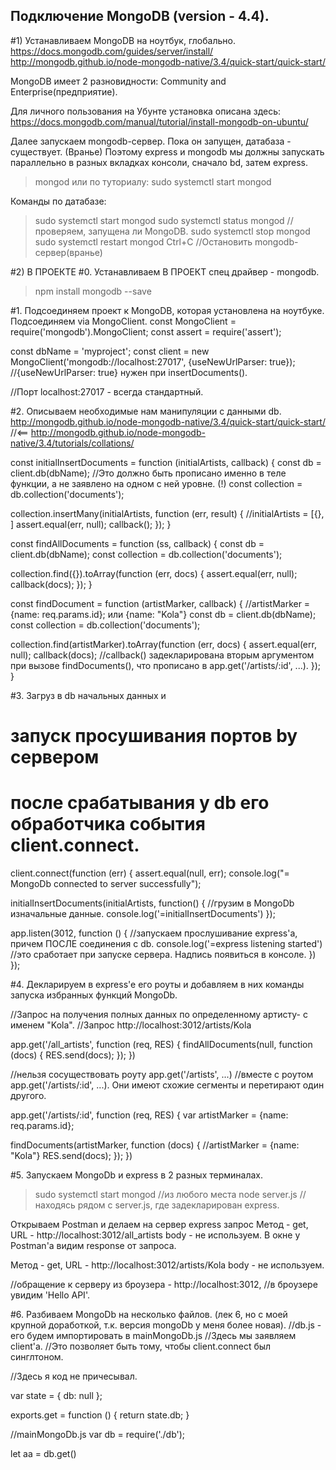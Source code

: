 ## Подключение MongoDB (version - 4.4).

#1) Устанавливаем MongoDB на ноутбук, глобально.
https://docs.mongodb.com/guides/server/install/
http://mongodb.github.io/node-mongodb-native/3.4/quick-start/quick-start/

MongoDB имеет 2 разновидности: Community and Enterprise(предприятие).

Для личного пользования на Убунте установка описана здесь:
  https://docs.mongodb.com/manual/tutorial/install-mongodb-on-ubuntu/

Далее запускаем mongodb-сервер. Пока он запущен, датабаза - существует. (Вранье)
Поэтому express и mongodb мы должны запускать параллельно в разных вкладках консоли,
сначало bd, затем express.

>mongod
или по туториалу:
>sudo systemctl start mongod

Команды по датабазе:
> sudo systemctl start mongod
> sudo systemctl status mongod       //проверяем, запущена ли MongoDB.
> sudo systemctl stop mongod
> sudo systemctl restart mongod
> Ctrl+C          //Остановить mongodb-сервер(вранье)



#2) В ПРОЕКТЕ
#0. Устанавливаем В ПРОЕКТ спец драйвер - mongodb.
>npm install mongodb --save


#1. Подсоединяем проект к MongoDB, которая установлена на ноутбуке. Подсоединяем via MongoClient.
const MongoClient = require('mongodb').MongoClient;
const assert = require('assert');

const dbName = 'myproject';
const client = new MongoClient('mongodb://localhost:27017', {useNewUrlParser: true});  //{useNewUrlParser: true} нужен при insertDocuments().

//Порт localhost:27017 - всегда стандартный.



#2. Описываем необходимые нам манипуляции с данными db.
http://mongodb.github.io/node-mongodb-native/3.4/quick-start/quick-start/   //<==
http://mongodb.github.io/node-mongodb-native/3.4/tutorials/collations/

const initialInsertDocuments = function (initialArtists, callback) {
  const db = client.db(dbName);         //Это должно быть прописано именно в теле функции, а не заявлено на одном с ней уровне. (!)
  const collection = db.collection('documents');

  collection.insertMany(initialArtists, function (err, result) {     //initialArtists = [{}, ]
    assert.equal(err, null);
    callback();
  });
}

const findAllDocuments = function (ss, callback) {
  const db = client.db(dbName);
  const collection = db.collection('documents');

  collection.find({}).toArray(function (err, docs) {
    assert.equal(err, null);
    callback(docs);
  });
}

const findDocument = function (artistMarker, callback) {          //artistMarker = {name: req.params.id}; или {name: "Kola"}
  const db = client.db(dbName);  
  const collection = db.collection('documents');

  collection.find(artistMarker).toArray(function (err, docs) {
    assert.equal(err, null);
    callback(docs);    //callback() задекларирована вторым аргументом при вызове findDocuments(), что прописано в app.get('/artists/:id', ...).
  });
}




#3. Загруз в db начальных данных и 
# запуск просушивания портов by сервером 
# после срабатывания у db его обработчика события client.connect.

client.connect(function (err) {
  assert.equal(null, err);
  console.log("= MongoDb connected to server successfully");

  initialInsertDocuments(initialArtists, function() {      //грузим в MongoDb изначальные данные.
    console.log('=initialInsertDocuments')
  });

  app.listen(3012, function () {                   //запускаем прослушивание express'a, причем ПОСЛЕ соединения с db.
    console.log('=express listening started')      //это сработает при запуске сервера. Надпись появиться в консоле.
  })  
});



#4. Декларируем в express'e его роуты и добавляем в них команды запуска избранных функций MongoDb.

//Запрос на получения полных данных по определенному артисту- с именем "Kola".
//Запрос http://localhost:3012/artists/Kola

app.get('/all_artists', function (req, RES) {
  findAllDocuments(null, function (docs) {
    RES.send(docs);
  });
})

//нельзя сосуществовать роуту app.get('/artists', ...) 
//вместе с роутом app.get('/artists/:id', ...). Они имеют схожие сегменты и перетирают один другого.

app.get('/artists/:id', function (req, RES) {
  var artistMarker = {name: req.params.id};

  findDocuments(artistMarker, function (docs) {      //artistMarker = {name: "Kola"}
    RES.send(docs);
  });
})




#5. Запускаем MongoDb и express в 2 разных терминалах.
>sudo systemctl start mongod    //из любого места
>node server.js                 //находясь рядом с server.js, где задекларирован express.

Открываем Postman и делаем на сервер express запрос
Метод - get,
URL - http://localhost:3012/all_artists
body - не используем.
В окне у Postman'a видим response от запроса.

Метод - get,
URL - http://localhost:3012/artists/Kola
body - не используем.

//обращение к серверу из броузера -  http://localhost:3012, 
//в броузере увидим 'Hello API'.




#6. Разбиваем MongoDb на несколько файлов. (лек 6, но с моей крупной доработкой, т.к. версия mongoDb у меня более новая).
//db.js - его будем импортировать в mainMongoDb.js
//Здесь мы заявляем client'a.
//Это позволяет быть тому, чтобы client.connect был синглтоном.

//Здесь я код не причесывал.

var state = {
  db: null
};

exports.get = function () {
  return state.db;
}


//mainMongoDb.js
var db = require('./db');

let aa = db.get()









